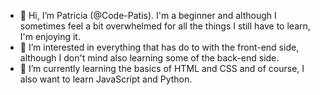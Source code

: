- 👋 Hi, I’m Patricia (@Code-Patis). I'm a beginner and although I sometimes feel a bit overwhelmed for all the things I still have to learn, I'm enjoying it. 
- 👀 I’m interested in everything that has do to with the front-end side, although I don't mind also learning some of the back-end side.
- 🌱 I’m currently learning the basics of HTML and CSS and of course, I also want to learn JavaScript and Python.


<!---
Code-Patis/Code-Patis is a ✨ special ✨ repository because its `README.md` (this file) appears on your GitHub profile.
You can click the Preview link to take a look at your changes.
--->
